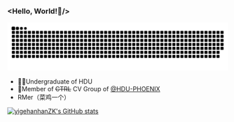 ### <Hello, World!👋/>

<!--
**yigehanhanZK/yigehanhanZK** is a ✨ _special_ ✨ repository because its `README.md` (this file) appears on your GitHub profile.

Here are some ideas to get you started:

- 🔭 I’m currently working on ...
- 🌱 I’m currently learning ...
- 👯 I’m looking to collaborate on ...
- 🤔 I’m looking for help with ...
- 💬 Ask me about ...
- 📫 How to reach me: ...
- 😄 Pronouns: ...
- ⚡ Fun fact: ...
-->
<picture>
  <source media="(prefers-color-scheme: dark)" srcset="https://raw.githubusercontent.com/yigehanhanZK/yigehanhanZK/output/github-contribution-grid-snake-dark.svg">
  <source media="(prefers-color-scheme: light)" srcset="https://raw.githubusercontent.com/yigehanhanZK/yigehanhanZK/output/github-contribution-grid-snake.svg">
  <img alt="github contribution grid snake animation" src="https://raw.githubusercontent.com/yigehanhanZK/yigehanhanZK/output/github-contribution-grid-snake.svg">
</picture>

- 👨‍🎓Undergraduate of HDU
- 👥Member of ~~CTRL~~ CV Group of [@HDU-PHOENIX](https://github.com/HDU-PHOENIX)
- RMer（菜鸡一个）

[![yigehanhanZK's GitHub stats](https://github-readme-stats.vercel.app/api?username=yigehanhanZK&show_icons=true&theme=tokyonight)](https://github.com/anuraghazra/github-readme-stats)
